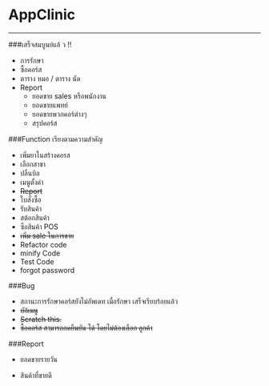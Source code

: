 # AppClinic
----------------------
###เสร็จสมบูนย์แล้ ว !!
- การรักษา
- ซื้อคอร์ส
- ตาราง หมอ / ตาราง นัด
- Report
    - ยอดขาย sales หรือพนักงาน
    - ยอดขายแพทย์
    - ยอดขายพวกคอร์ต่างๆ
    - สรุปคอร์ส

###Function เรียงตามความสำคัญ
- เพิ่มยาในสร้างคอรส 
- เลือกสาขา
- ปลิ้นบิล
- เมนูตั้งค่า
- ~~Report~~
- ใบสั่งซื้อ
- รับสินค้า
- สต้อกสินค้า
- ซือสินค้า POS
- ~~เพิ่ม sale ในการขาย~~
- Refactor code
- minify Code
- Test Code
- forgot password

###Bug
+ สถานะการรักษาคอร์สยังไม่อัพเดท เมื่อรักษา เสร็จเรียบร้อยแล้ว
+ ~~บัก้เมนู~~
+ ~~Scratch this.~~
+ ~~ซื้อคอร์ส สามารถกดยืนยัน ได้ โดยไม่ต้องเลือก ลูกค้า~~

###Report

+ ยอดขายรายวัน

+ สินค้าที่ขายดี
